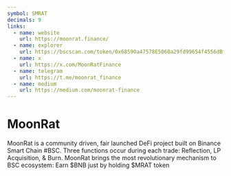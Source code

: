 ```yaml
---
symbol: SMRAT
decimals: 9
links:
  - name: website
    url: https://moonrat.finance/
  - name: explorer
    url: https://bscscan.com/token/0x68590a47578E5060a29fd99654f4556dBfa05D10
  - name: x
    url: https://x.com/MoonRatFinance
  - name: telegram
    url: https://t.me/moonrat_finance
  - name: medium
    url: https://medium.com/moonrat-finance
---
```


# MoonRat

MoonRat is a community driven, fair launched DeFi project built on Binance Smart Chain #BSC. Three functions occur during each trade: Reflection, LP Acquisition, & Burn. MoonRat brings the most revolutionary mechanism to BSC ecosystem: Earn $BNB just by holding $MRAT token
